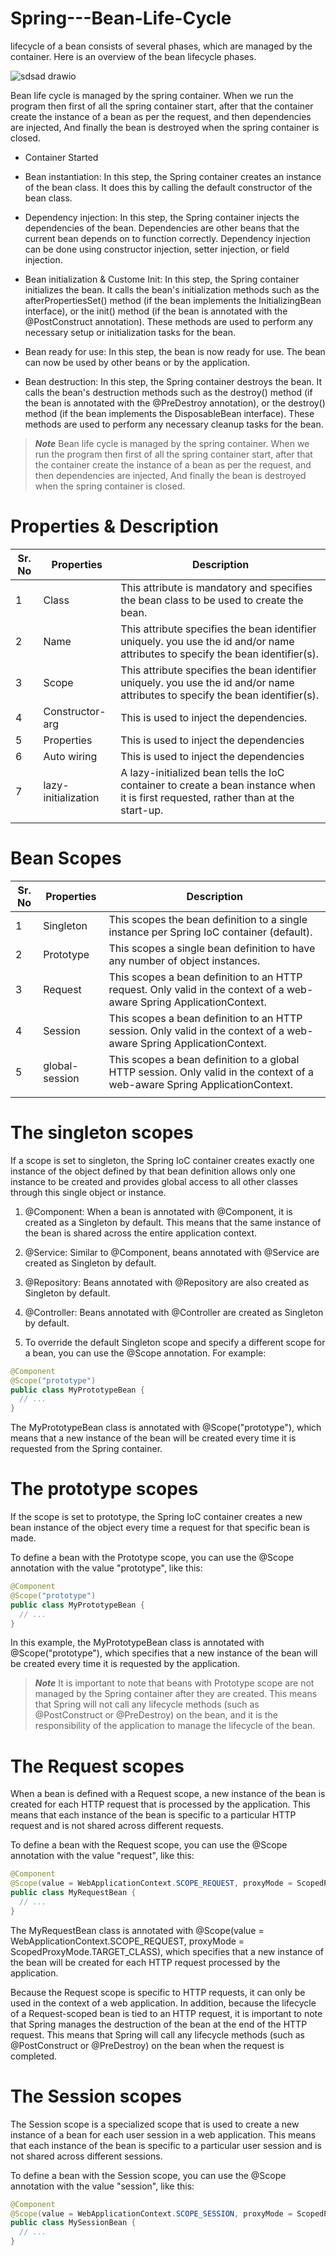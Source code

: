 # Spring---Bean-Life-Cycle
lifecycle of a bean consists of several phases, which are managed by the container. Here is an overview of the bean lifecycle phases.

![sdsad drawio](https://user-images.githubusercontent.com/73180409/228131981-531c245c-8a21-4375-aee4-f38fa166d4dc.png)

Bean life cycle is managed by the spring container. When we run the program then first of all the spring container start, after that the container create the instance of a bean as per the request, and then dependencies are injected, And finally the bean is destroyed when the spring container is closed.

- Container Started 

- Bean instantiation: 
In this step, the Spring container creates an instance of the bean class. It does this by calling the default constructor of the bean class.

- Dependency injection: 
In this step, the Spring container injects the dependencies of the bean. Dependencies are other beans that the current bean depends on to function correctly. Dependency injection can be done using constructor injection, setter injection, or field injection.

- Bean initialization & Custome Init: 
In this step, the Spring container initializes the bean. It calls the bean's initialization methods such as the afterPropertiesSet() method (if the bean implements the InitializingBean interface), or the init() method (if the bean is annotated with the @PostConstruct annotation). These methods are used to perform any necessary setup or initialization tasks for the bean.

- Bean ready for use: 
In this step, the bean is now ready for use. The bean can now be used by other beans or by the application.

- Bean destruction: 
In this step, the Spring container destroys the bean. It calls the bean's destruction methods such as the destroy() method (if the bean is annotated with the @PreDestroy annotation), or the destroy() method (if the bean implements the DisposableBean interface). These methods are used to perform any necessary cleanup tasks for the bean.


> **_Note_** Bean life cycle is managed by the spring container. When we run the program then first of all the spring container start, after that the container create the instance of a bean as per the request, and then dependencies are injected, And finally the bean is destroyed when the spring container is closed.


# Properties & Description

| Sr. No  | Properties   | Description    |
| ------------- | ------------- | ------------- |
| 1  | Class  | This attribute is mandatory and specifies the bean class to be used to create the bean.|
| 2  | Name  | This attribute specifies the bean identifier uniquely. you use the id and/or name attributes to specify the bean identifier(s). |
| 3  | Scope | This attribute specifies the bean identifier uniquely. you use the id and/or name attributes to specify the bean identifier(s). |
| 4  | Constructor-arg  | This is used to inject the dependencies. |
| 5  | Properties  | This is used to inject the dependencies |
| 6  | Auto wiring  | This is used to inject the dependencies |
| 7  | lazy-initialization | A lazy-initialized bean tells the IoC container to create a bean instance when it is first requested, rather than at the start-up. |
|    |  | |
 
 
 # Bean Scopes
| Sr. No  | Properties   | Description    |
| ------------- | ------------- | ------------- |
| 1  | Singleton  | This scopes the bean definition to a single instance per Spring IoC container (default).|
| 2  | Prototype  | This scopes a single bean definition to have any number of object instances.|
| 3  | Request | This scopes a bean definition to an HTTP request. Only valid in the context of a web-aware Spring ApplicationContext. |
| 4  | Session  | This scopes a bean definition to an HTTP session. Only valid in the context of a web-aware Spring ApplicationContext. |
| 5  | global-session  | This scopes a bean definition to a global HTTP session. Only valid in the context of a web-aware Spring ApplicationContext. |
|    |  | |
 
 
 # The singleton scopes
 
 If a scope is set to singleton, the Spring IoC container creates exactly one instance of the object defined by that bean definition allows only one instance to be created and provides global access to all other classes through this single object or instance.
 
1. @Component: When a bean is annotated with @Component, it is created as a Singleton by default. This means that the same instance of the bean is shared across the entire application context.

2. @Service: Similar to @Component, beans annotated with @Service are created as Singleton by default.

3. @Repository: Beans annotated with @Repository are also created as Singleton by default.

4. @Controller: Beans annotated with @Controller are created as Singleton by default.

5. To override the default Singleton scope and specify a different scope for a bean, you can use the @Scope annotation. For example:
```java
@Component
@Scope("prototype")
public class MyPrototypeBean {
  // ...
}
```
The MyPrototypeBean class is annotated with @Scope("prototype"), which means that a new instance of the bean will be created every time it is requested from the Spring container.


# The prototype scopes
If the scope is set to prototype, the Spring IoC container creates a new bean instance of the object every time a request for that specific bean is made.

To define a bean with the Prototype scope, you can use the @Scope annotation with the value "prototype", like this:

```java
@Component
@Scope("prototype")
public class MyPrototypeBean {
  // ...
}
```

In this example, the MyPrototypeBean class is annotated with @Scope("prototype"), which specifies that a new instance of the bean will be created every time it is requested by the application.

> **_Note_** It is important to note that beans with Prototype scope are not managed by the Spring container after they are created. This means that Spring will not call any lifecycle methods (such as @PostConstruct or @PreDestroy) on the bean, and it is the responsibility of the application to manage the lifecycle of the bean.


# The Request scopes

When a bean is defined with a Request scope, a new instance of the bean is created for each HTTP request that is processed by the application. This means that each instance of the bean is specific to a particular HTTP request and is not shared across different requests.

To define a bean with the Request scope, you can use the @Scope annotation with the value "request", like this:

```java
@Component
@Scope(value = WebApplicationContext.SCOPE_REQUEST, proxyMode = ScopedProxyMode.TARGET_CLASS)
public class MyRequestBean {
  // ...
}
```

The MyRequestBean class is annotated with @Scope(value = WebApplicationContext.SCOPE_REQUEST, proxyMode = ScopedProxyMode.TARGET_CLASS), which specifies that a new instance of the bean will be created for each HTTP request processed by the application.

Because the Request scope is specific to HTTP requests, it can only be used in the context of a web application. In addition, because the lifecycle of a Request-scoped bean is tied to an HTTP request, it is important to note that Spring manages the destruction of the bean at the end of the HTTP request. This means that Spring will call any lifecycle methods (such as @PostConstruct or @PreDestroy) on the bean when the request is completed.

# The Session scopes

The Session scope is a specialized scope that is used to create a new instance of a bean for each user session in a web application.
This means that each instance of the bean is specific to a particular user session and is not shared across different sessions.

To define a bean with the Session scope, you can use the @Scope annotation with the value "session", like this:

```java
@Component
@Scope(value = WebApplicationContext.SCOPE_SESSION, proxyMode = ScopedProxyMode.TARGET_CLASS)
public class MySessionBean {
  // ...
}
```
